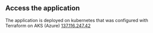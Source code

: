 ## Access the application
The application is deployed on kubernetes that was configured with Terraform on AKS (Azure)
[137.116.247.42](http://137.116.247.42)
